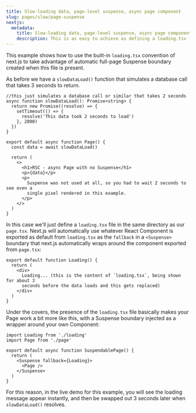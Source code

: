 ```yaml
---
title: Slow-loading data, page-level suspense, async page component
slug: pages/slow/page-suspense
nextjs:
  metadata:
    title: Slow-loading data, page-level suspense, async page component
    description: This is as easy to achieve as defining a loading.tsx file
---
```


This example shows how to use the built-in `loading.tsx` convention of next.js to take advantage of automatic full-page Suspense boundary created when this file is present.

As before we have a `slowDataLoad()` function that simulates a database call that takes 3 seconds to return.

```app/page.tsx
//this just simulates a database call or similar that takes 2 seconds
async function slowDataLoad(): Promise<string> {
  return new Promise((resolve) => {
    setTimeout(() => {
      resolve('This data took 2 seconds to load')
    }, 2000)
  })
}

export default async function Page() {
  const data = await slowDataLoad()

  return (
    <>
      <h1>RSC - async Page with no Suspense</h1>
      <p>{data}</p>
      <p>
        Suspense was not used at all, so you had to wait 2 seconds to see even a
        single pixel rendered in this example.
      </p>
    </>
  )
}
```

In this case we'll just define a `loading.tsx` file in the same directory as our `page.tsx`. Next.js will automatically use whatever React Component is exported as default from `loading.tsx` as the `fallback` in a `<Suspense>` boundary that next.js automatically wraps around the component exported from `page.tsx`:

```app/loading.tsx
export default function Loading() {
  return (
    <div>
      Loading... (this is the content of `loading.tsx`, being shown for about 3
      seconds before the data loads and this gets replaced)
    </div>
  )
}
```

Under the covers, the presence of the `loading.tsx` file basically makes your Page work a bit more like this, with a Suspense boundary injected as a wrapper around your own Component:

```app/page-wrapper.tsx
import Loading from './loading'
import Page from './page'

export default async function SuspendablePage() {
  return (
    <Suspense fallback={Loading}>
      <Page />
    </Suspense>
  )
}
```

For this reason, in the live demo for this example, you will see the loading message appear instantly, and then be swapped out 3 seconds later when `slowDataLoad()` resolves.

